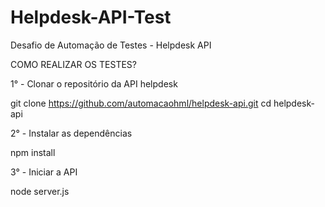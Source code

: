 # Helpdesk-API-Test
Desafio de Automação de Testes - Helpdesk API

COMO REALIZAR OS TESTES?

1° - Clonar o repositório da API helpdesk

git clone https://github.com/automacaohml/helpdesk-api.git
cd helpdesk-api

2° - Instalar as dependências

npm install

3° - Iniciar a API

node server.js